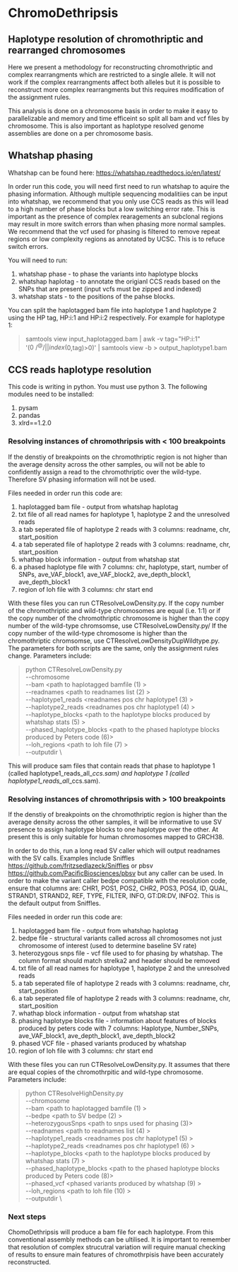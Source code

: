 # ChromoDethripsis
## Haplotype resolution of chromothriptic and rearranged chromosomes 

Here we present a methodology for reconstructing chromothriptic and complex rearrangments which are restricted to a single allele. It will not work if the complex rearrangments affect both alleles but it is possible to reconstruct more complex rearrangments but this requires modification of the assignment rules. 

This analysis is done on a chromosome basis in order to make it easy to parallelizable and memory and time efficeint so split all bam and vcf files by chromosome. This is also important as haplotype resolved genome assemblies are done on a per chromosome basis.

## Whatshap phasing 

Whatshap can be found here: https://whatshap.readthedocs.io/en/latest/ 

In order run this code, you will need first need to run whatshap to aquire the phasing information. Although multiple sequencing modalitiies can be input into whatshap, we recommend that you only use CCS reads as this will lead to a high number of phase blocks but a low switching error rate. This is important as the presence of complex rearagements an subclonal regions may result in more switch errors than when phasing more normal samples. We recommend that the vcf used for phasing is filtered to remove repeat regions or low complexity regions as annotated by UCSC. This is to refuce switch errors.

You will need to run: 

1) whatshap phase - to phase the variants into haplotype blocks
2) whatshap haplotag - to annotate the origianl CCS reads based on the SNPs that are present (input vcfs must be zipped and indexed)
3) whatshap stats - to the positions of the pahse blocks. 

You can split the haplotagged bam file into haplotype 1 and haplotype 2 using the HP tag, HP:i:1 and HP:i:2 respectively. For example for haplotype 1:
> samtools view input_haplotagged.bam | awk -v tag="HP:i:1" '($0 ~ /^@/ || index($0,tag)>0)' | samtools view -b > output_haplotype1.bam
  

## CCS reads haplotype resolution
  
This code is writing in python. You must use python 3. The following modules need to be installed:

1) pysam 
2) pandas
3) xlrd==1.2.0
  
### Resolving instances of chromothripsis with < 100 breakpoints 

If the denstiy of breakpoints on the chromothriptic region is not higher than the average density across the other samples, ou will not be able to confidently assign a read to the chromothriptic over the wild-type. Therefore SV phasing information will not be used. 

Files needed in order run this code are:

1) haplotagged bam file - output from whatshap haplotag
2) txt file of all read names for haplotype 1, haplotype 2 and the unresolved reads
3) a tab seperated file of haplotype 2 reads with 3 columns: readname, chr, start_position
4) a tab seperated file of haplotype 2 reads with 3 columns: readname, chr, start_position
5) whathap block information - output from whatshap stat
6) a phased haplotype file with 7 columns: chr, haplotype, start, number of SNPs, ave_VAF_block1, ave_VAF_block2, ave_depth_block1, ave_depth_block1
7) region of loh file with 3 columns: chr start end

With these files you can run CTResolveLowDensity.py. If the copy number of the chromothriptic and wild-type chromosomes are equal (i.e. 1:1) or if the copy number of the chromothriptic chromosome is higher than the copy number of the wild-type chromsomse, use CTResolveLowDensity.py/ If the copy number of the wild-type chromosome is higher than the chromothriptic chromsomse, use CTResolveLowDensityDupWildtype.py. The parameters for both scripts are the same, only the assignment rules change. Parameters include: 

> python CTResolveLowDensity.py \
>  --chromosome <chromosome> \
>  --bam <path to haplotagged bamfile (1) > \
>  --readnames <path to readnames list (2) > \
>  --haplotype1_reads <readnames pos chr haplotype1 (3) > \
>  --haplotype2_reads <readnames pos chr haplotype1 (4) > \
>  --haplotype_blocks  <path to the haplotype blocks produced by whatshap stats (5) > \
>  --phased_haplotype_blocks <path to the phased haplotype blocks produced by Peters code (6)>  \
>  --loh_regions <path to loh file (7) > \
>  --outputdir <path to the output directory> \

This will produce sam files that contain reads that phase to haplotype 1 (called haplotype1_reads_all_<chromosome>_ccs.sam) and haplotype 1 (called haplotype1_reads_all_<chromosome>_ccs.sam).
  
  
### Resolving instances of chromothripsis with > 100 breakpoints 

If the denstiy of breakpoints on the chromothriptic region is higher than the average density across the other samples, it will be informative to use SV presence to assign haplotype blocks to one haplotype over the other. At present this is only suitable for human chromosomes mapped to GRCH38. 

In order to do this, run a long read SV caller which will output readnames with the SV calls. Examples include Sniffles https://github.com/fritzsedlazeck/Sniffles or pbsv https://github.com/PacificBiosciences/pbsv but any caller can be used. In order to make the variant caller bedpe compatible with the resolution code, ensure that columns are: CHR1, POS1, POS2, CHR2, POS3, POS4, ID, QUAL, STRAND1, STRAND2, REF, TYPE, FILTER, INFO, GT:DR:DV, INFO2. This is the default output from Sniffles. 

Files needed in order run this code are:

1) haplotagged bam file - output from whatshap haplotag
2) bedpe file - structural variants called across all chromosomes not just chromosome of interest (used to determine baseline SV rate)
3) heterozygous snps file - vcf file used to for phasing by whatshap. The column format should match strelka2 and header should be removed
4) txt file of all read names for haplotype 1, haplotype 2 and the unresolved reads
5) a tab seperated file of haplotype 2 reads with 3 columns: readname, chr, start_position
6) a tab seperated file of haplotype 2 reads with 3 columns: readname, chr, start_position
7) whathap block information - output from whatshap stat
8) phasing haplotype blocks file - information about features of blocks produced by peters code with 7 columns: Haplotype, Number_SNPs, ave_VAF_block1, ave_depth_block1, ave_depth_block2
9) phased VCF file - phased variants produced by whatshap
10) region of loh file with 3 columns: chr start end
  

With these files you can run CTResolveLowDensity.py. It assumes that there are equal copies of the chromothrpitic and wild-type chromosome. Parameters include: 

> python CTResolveHighDensity.py \
>  --chromosome <chromosome> \
>  --bam <path to haplotagged bamfile (1) > \
>  --bedpe <path to SV bedpe (2) > \
>  --heterozygousSnps <path to snps used for phasing (3)> \
>  --readnames <path to readnames list (4) > \
>  --haplotype1_reads <readnames pos chr haplotype1 (5) > \
>  --haplotype2_reads <readnames pos chr haplotype1 (6) > \
>  --haplotype_blocks  <path to the haplotype blocks produced by whatshap stats (7) > \
>  --phased_haplotype_blocks <path to the phased haplotype blocks produced by Peters code (8)>  \
>  --phased_vcf <phased variants produced by whatshap (9) >   \
>  --loh_regions <path to loh file (10) > \
>  --outputdir <path to the output directory> \

### Next steps
  
ChomoDethripsis will produce a bam file for each haplotype. From this conventional assembly methods can be ultilised. It is important to remember that resolution of complex strucutral variation will require manual checking of results to ensure main features of chromothrpisis have been accurately reconstructed. 
  
  
  

  
  



